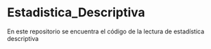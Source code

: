 # Estadistica_Descriptiva
En este repositorio se encuentra el código de la lectura de estadística descriptiva
